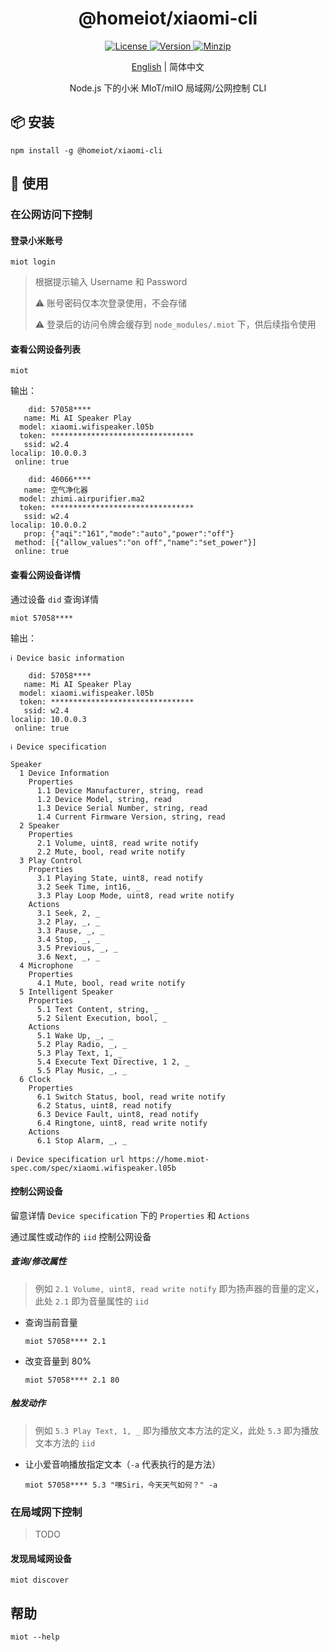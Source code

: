 <h1 align="center">@homeiot/xiaomi-cli</h1>

<p align="center">
  <a href="https://github.com/qq15725/homeiot/blob/master/LICENSE" class="mr-3">
    <img src="https://img.shields.io/npm/l/homeiot.svg" alt="License">
  </a>
  <a href="https://www.npmjs.com/package/@homeiot/xiaomi-cli">
    <img src="https://img.shields.io/npm/v/@homeiot/xiaomi-cli.svg" alt="Version">
  </a>
  <a href="https://cdn.jsdelivr.net/npm/@homeiot/xiaomi-cli/dist/index.mjs">
    <img src="https://img.shields.io/bundlephobia/minzip/@homeiot/xiaomi-cli" alt="Minzip">
  </a>
</p>

<p align="center"><a href="README.md">English</a> | 简体中文</p>

<p align="center">Node.js 下的小米 MIoT/miIO 局域网/公网控制 CLI</p>

## 📦 安装

```shell
npm install -g @homeiot/xiaomi-cli
```

## 🦄 使用

### 在公网访问下控制

#### 登录小米账号

```shell
miot login
```

> 根据提示输入 Username 和 Password
>
> ⚠️ 账号密码仅本次登录使用，不会存储
>
> ⚠️ 登录后的访问令牌会缓存到 `node_modules/.miot` 下，供后续指令使用

#### 查看公网设备列表

```shell
miot
```

输出：

```shell
    did: 57058****
   name: Mi AI Speaker Play
  model: xiaomi.wifispeaker.l05b
  token: ********************************
   ssid: w2.4
localip: 10.0.0.3
 online: true

    did: 46066****
   name: 空气净化器
  model: zhimi.airpurifier.ma2
  token: ********************************
   ssid: w2.4
localip: 10.0.0.2
   prop: {"aqi":"161","mode":"auto","power":"off"}
 method: [{"allow_values":"on off","name":"set_power"}]
 online: true
```

#### 查看公网设备详情

通过设备 `did` 查询详情

```shell
miot 57058****
```

输出：

```shell
ℹ Device basic information

    did: 57058****
   name: Mi AI Speaker Play
  model: xiaomi.wifispeaker.l05b
  token: ********************************
   ssid: w2.4
localip: 10.0.0.3
 online: true

ℹ Device specification

Speaker
  1 Device Information
    Properties
      1.1 Device Manufacturer, string, read
      1.2 Device Model, string, read
      1.3 Device Serial Number, string, read
      1.4 Current Firmware Version, string, read
  2 Speaker
    Properties
      2.1 Volume, uint8, read write notify
      2.2 Mute, bool, read write notify
  3 Play Control
    Properties
      3.1 Playing State, uint8, read notify
      3.2 Seek Time, int16, _
      3.3 Play Loop Mode, uint8, read write notify
    Actions
      3.1 Seek, 2, _
      3.2 Play, _, _
      3.3 Pause, _, _
      3.4 Stop, _, _
      3.5 Previous, _, _
      3.6 Next, _, _
  4 Microphone
    Properties
      4.1 Mute, bool, read write notify
  5 Intelligent Speaker
    Properties
      5.1 Text Content, string, _
      5.2 Silent Execution, bool, _
    Actions
      5.1 Wake Up, _, _
      5.2 Play Radio, _, _
      5.3 Play Text, 1, _
      5.4 Execute Text Directive, 1 2, _
      5.5 Play Music, _, _
  6 Clock
    Properties
      6.1 Switch Status, bool, read write notify
      6.2 Status, uint8, read notify
      6.3 Device Fault, uint8, read notify
      6.4 Ringtone, uint8, read write notify
    Actions
      6.1 Stop Alarm, _, _

ℹ Device specification url https://home.miot-spec.com/spec/xiaomi.wifispeaker.l05b
```

#### 控制公网设备

留意详情 `Device specification` 下的 `Properties` 和 `Actions`

通过属性或动作的 `iid` 控制公网设备

##### 查询/修改属性

> 例如 `2.1 Volume, uint8, read write notify` 即为扬声器的音量的定义，此处 `2.1` 即为音量属性的 `iid`

- 查询当前音量
  ```shell
  miot 57058**** 2.1
  ```
- 改变音量到 80%
  ```shell
  miot 57058**** 2.1 80
  ```

##### 触发动作

> 例如 `5.3 Play Text, 1, _` 即为播放文本方法的定义，此处 `5.3` 即为播放文本方法的 `iid`

- 让小爱音响播放指定文本（`-a` 代表执行的是方法）
  ```shell
  miot 57058**** 5.3 "嘿Siri，今天天气如何？" -a
  ```

### 在局域网下控制

> TODO

#### 发现局域网设备

```shell
miot discover
```

## 帮助

```shell
miot --help
```

